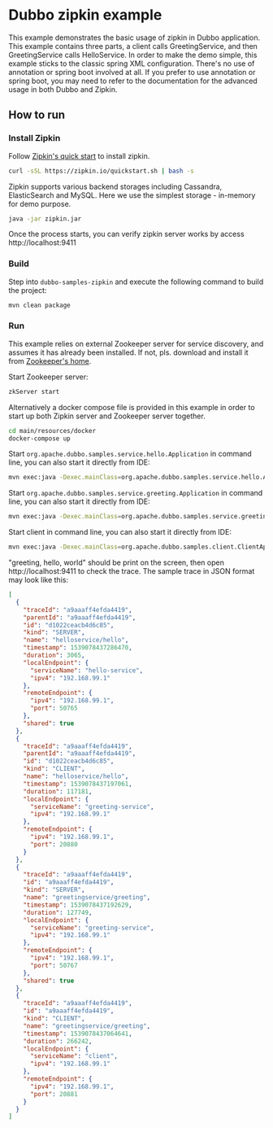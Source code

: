 # Dubbo zipkin example

This example demonstrates the basic usage of zipkin in Dubbo application. This example contains three parts, a client calls GreetingService, and then GreetingService calls HelloService. In order to make the demo simple, this example sticks to the classic spring XML configuration. There's no use of annotation or spring boot involved at all. If you prefer to use annotation or spring boot, you may need to refer to the documentation for the advanced usage in both Dubbo and Zipkin.

## How to run

### Install Zipkin

Follow [Zipkin's quick start](https://zipkin.io/pages/quickstart.html) to install zipkin.

```bash
curl -sSL https://zipkin.io/quickstart.sh | bash -s
```

Zipkin supports various backend storages including Cassandra, ElasticSearch and MySQL. Here we use the simplest storage - in-memory for demo purpose.

```bash
java -jar zipkin.jar
```

Once the process starts, you can verify zipkin server works by access http://localhost:9411

### Build

Step into `dubbo-samples-zipkin` and execute the following command to build the project:

```bash
mvn clean package
```

### Run

This example relies on external Zookeeper server for service discovery, and assumes it has already been installed. If not, pls. download and install it from [Zookeeper's home](https://zookeeper.apache.org).

Start Zookeeper server:

```bash
zkServer start
```

Alternatively a docker compose file is provided in this example in order to start up both Zipkin server and Zookeeper server together.

```bash
cd main/resources/docker
docker-compose up
```

Start `org.apache.dubbo.samples.service.hello.Application` in command line, you can also start it directly from IDE:

```bash
mvn exec:java -Dexec.mainClass=org.apache.dubbo.samples.service.hello.Application
```

Start `org.apache.dubbo.samples.service.greeting.Application` in command line, you can also start it directly from IDE:

```bash
mvn exec:java -Dexec.mainClass=org.apache.dubbo.samples.service.greeting.Application
```

Start client in command line, you can also start it directly from IDE:

```bash
mvn exec:java -Dexec.mainClass=org.apache.dubbo.samples.client.ClientApplication
```

"greeting, hello, world" should be print on the screen, then open http://localhost:9411 to check the trace. The sample trace in JSON format may look like this:

```json
[
  {
    "traceId": "a9aaaff4efda4419",
    "parentId": "a9aaaff4efda4419",
    "id": "d1022ceacb4d6c85",
    "kind": "SERVER",
    "name": "helloservice/hello",
    "timestamp": 1539078437286470,
    "duration": 3065,
    "localEndpoint": {
      "serviceName": "hello-service",
      "ipv4": "192.168.99.1"
    },
    "remoteEndpoint": {
      "ipv4": "192.168.99.1",
      "port": 50765
    },
    "shared": true
  },
  {
    "traceId": "a9aaaff4efda4419",
    "parentId": "a9aaaff4efda4419",
    "id": "d1022ceacb4d6c85",
    "kind": "CLIENT",
    "name": "helloservice/hello",
    "timestamp": 1539078437197061,
    "duration": 117181,
    "localEndpoint": {
      "serviceName": "greeting-service",
      "ipv4": "192.168.99.1"
    },
    "remoteEndpoint": {
      "ipv4": "192.168.99.1",
      "port": 20880
    }
  },
  {
    "traceId": "a9aaaff4efda4419",
    "id": "a9aaaff4efda4419",
    "kind": "SERVER",
    "name": "greetingservice/greeting",
    "timestamp": 1539078437192629,
    "duration": 127749,
    "localEndpoint": {
      "serviceName": "greeting-service",
      "ipv4": "192.168.99.1"
    },
    "remoteEndpoint": {
      "ipv4": "192.168.99.1",
      "port": 50767
    },
    "shared": true
  },
  {
    "traceId": "a9aaaff4efda4419",
    "id": "a9aaaff4efda4419",
    "kind": "CLIENT",
    "name": "greetingservice/greeting",
    "timestamp": 1539078437064641,
    "duration": 266242,
    "localEndpoint": {
      "serviceName": "client",
      "ipv4": "192.168.99.1"
    },
    "remoteEndpoint": {
      "ipv4": "192.168.99.1",
      "port": 20881
    }
  }
]
```


